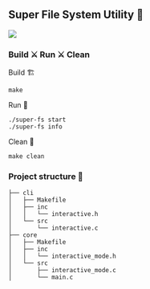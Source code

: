 ## Super File System Utility 🤠

![](https://i.pinimg.com/564x/25/1f/7a/251f7a7750a8c0e148098b254bded227.jpg)


### Build ⚔️ Run ⚔️ Clean

Build 🏗️
```shell
make
```

Run 🏃
```shell
./super-fs start
./super-fs info
```

Clean 🧹
```shell
make clean
```

### Project structure 🧱

```text
├── cli
│   ├── Makefile
│   ├── inc
│   │   └── interactive.h
│   └── src
│       └── interactive.c
├── core
│   ├── Makefile
│   ├── inc
│   │   └── interactive_mode.h
│   └── src
│       ├── interactive_mode.c
│       └── main.c
```
